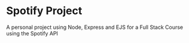 # Spotify Project
A personal project using Node, Express and EJS for a Full Stack Course using the Spotify API
